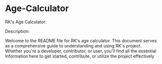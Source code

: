# Age-Calculator
RK's Age Calculator:

Description:

Welcome to the README file for RK's age calculator. This document serves as a comprehensive guide to understanding and using RK's project.
Whether you're a developer, contributor, or user, you'll find all the essential information here to get started, contribute, or utilize the project effectively
